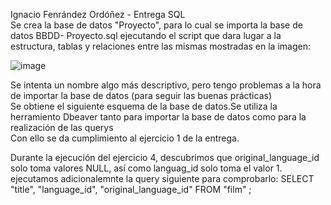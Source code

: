 Ignacio Fenrández Ordóñez - Entrega SQL   
Se crea la base de datos "Proyecto", para lo cual se importa la base de datos BBDD- Proyecto.sql ejecutando el script que dara lugar a la estructura,
tablas y relaciones entre las mismas mostradas en la imagen:  
  
![image](https://github.com/user-attachments/assets/2cca3869-2ec3-4ecc-8fb1-71ae59dfac09)  
  
Se intenta un nombre algo más descriptivo, pero tengo problemas a la hora de importar la base de datos (para seguir las buenas prácticas)  
Se obtiene el siguiente esquema de la base de datos.Se utiliza la herramiento Dbeaver tanto para importar la base de datos como para la realización de las querys  
Con ello se da cumplimiento al ejercicio 1 de la entrega. 

Durante la ejecución del ejercicio 4, descubrimos que original_language_id solo toma valores NULL, así como languag_id solo toma el valor 1.  
ejecutamos adicionalemnte la query siguiente para comprobarlo:
SELECT "title", "language_id", "original_language_id"
FROM "film" ;  






